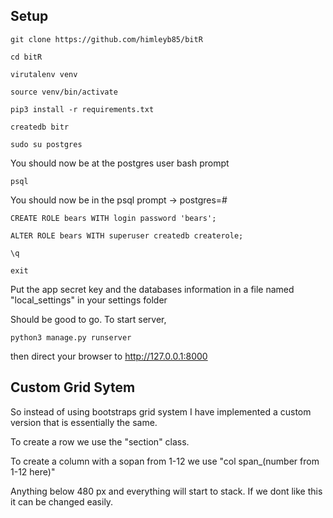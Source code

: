## Setup

`git clone https://github.com/himleyb85/bitR`

`cd bitR`

`virutalenv venv`

`source venv/bin/activate`

`pip3 install -r requirements.txt`

`createdb bitr`

`sudo su postgres`

You should now be at the postgres user bash prompt

`psql`

You should now be in the psql prompt -> postgres=#

`CREATE ROLE bears WITH login password 'bears';`

`ALTER ROLE bears WITH superuser createdb createrole;`

`\q`

`exit`

Put the app secret key and the databases information in a file named "local_settings" in your settings folder

Should be good to go.  To start server,

`python3 manage.py runserver`

then direct your browser to http://127.0.0.1:8000

## Custom Grid Sytem

So instead of using bootstraps grid system I have implemented a custom version that is essentially the same.

To create a row we use the "section" class.

To create a column with a sopan from 1-12 we use "col span_(number from 1-12 here)"

Anything below 480 px and everything will start to stack. If we dont like this it can be changed easily.